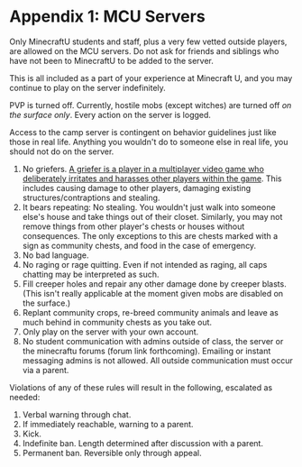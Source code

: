 # Appendix 1: MCU Servers

Only MinecraftU students and staff, plus a very few vetted outside players, are allowed on the MCU servers. Do not ask for friends and siblings who have not been to MinecraftU to be added to the server.

This is all included as a part of your experience at Minecraft U, and you may continue to play on the server indefinitely.

PVP is turned off. Currently, hostile mobs (except witches) are turned off _on the surface only_. Every action on the server is logged.

Access to the camp server is contingent on behavior guidelines just like those in real life. Anything you wouldn't do to someone else in real life, you should not do on the server.

1. No griefers. [A griefer is a player in a multiplayer video game who deliberately irritates and harasses other players within the game](http://en.wikipedia.org/wiki/Griefer). This includes causing damage to other players, damaging existing structures/contraptions and stealing.
1. It bears repeating: No stealing. You wouldn't just walk into someone else's house and take things out of their closet. Similarly, you may not remove things from other player's chests or houses without consequences. The only exceptions to this are chests marked with a sign as community chests, and food in the case of emergency.
1. No bad language.
1. No raging or rage quitting. Even if not intended as raging, all caps chatting may be interpreted as such.
1. Fill creeper holes and repair any other damage done by creeper blasts. (This isn't really applicable at the moment given mobs are disabled on the surface.)
1. Replant community crops, re-breed community animals and leave as much behind in community chests as you take out.
1. Only play on the server with your own account.
1. No student communication with admins outside of class, the server or the minecraftu forums (forum link forthcoming). Emailing or instant messaging admins is not allowed. All outside communication must occur via a parent.

Violations of any of these rules will result in the following, escalated as needed:

1. Verbal warning through chat.
1. If immediately reachable, warning to a parent.
1. Kick.
1. Indefinite ban. Length determined after discussion with a parent.
1. Permanent ban. Reversible only through appeal.
